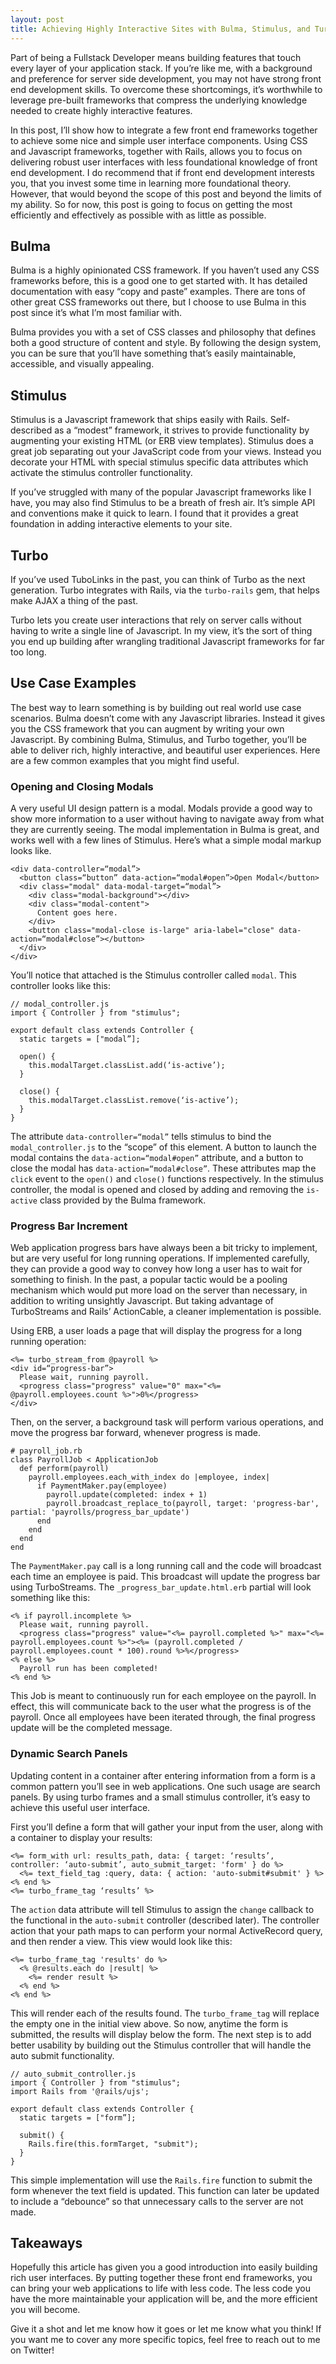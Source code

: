 ```yaml
---
layout: post
title: Achieving Highly Interactive Sites with Bulma, Stimulus, and Turbo
---
```


Part of being a Fullstack Developer means building features that touch every layer of your application stack. If you’re like me, with a background and preference for server side development, you may not have strong front end development skills. To overcome these shortcomings, it’s worthwhile to leverage pre-built frameworks that compress the underlying knowledge needed to create highly interactive features.

In this post, I’ll show how to integrate a few front end frameworks together to achieve some nice and simple user interface components. Using CSS and Javascript frameworks, together with Rails, allows you to focus on delivering robust user interfaces with less foundational knowledge of front end development. I do recommend that if front end development interests you, that you invest some time in learning more foundational theory. However, that would beyond the scope of this post and beyond the limits of my ability. So for now, this post is going to focus on getting the most efficiently and effectively as possible with as little as possible.

## Bulma
Bulma is a highly opinionated CSS framework. If you haven’t used any CSS frameworks before, this is a good one to get started with. It has detailed documentation with easy “copy and paste” examples. There are tons of other great CSS frameworks out there, but I choose to use Bulma in this post since it’s what I’m most familiar with.

Bulma provides you with a set of CSS classes and philosophy that defines both a good structure of content and style. By following the design system, you can be sure that you’ll have something that’s easily maintainable, accessible, and visually appealing. 

## Stimulus
Stimulus is a Javascript framework that ships easily with Rails. Self-described as a “modest” framework, it strives to provide functionality by augmenting your existing HTML (or ERB view templates). Stimulus does a great job separating out your JavaScript code from your views. Instead you decorate your HTML with special stimulus specific data attributes which activate the stimulus controller functionality.

If you’ve struggled with many of the popular Javascript frameworks like I have, you may also find Stimulus to be a breath of fresh air. It’s simple API and conventions make it quick to learn. I found that it provides a great foundation in adding interactive elements to your site.

## Turbo
If you’ve used TuboLinks in the past, you can think of Turbo as the next generation. Turbo integrates with Rails, via the `turbo-rails`  gem, that helps make AJAX a thing of the past.

Turbo lets you create user interactions that rely on server calls without having to write a single line of Javascript. In my view, it’s the sort of thing you end up building after wrangling traditional Javascript frameworks for far too long.

## Use Case Examples
The best way to learn something is by building out real world use case scenarios. Bulma doesn’t come with any Javascript libraries. Instead it gives you the CSS framework that you can augment by writing  your own Javascript. By combining Bulma, Stimulus, and Turbo together, you’ll be able to deliver rich, highly interactive, and beautiful user experiences. Here are a few common examples that you might find useful.

### Opening and Closing Modals
A very useful UI design pattern is a modal. Modals provide a good way to show more information to a user without having to navigate away from what they are currently seeing. The modal implementation in Bulma is great, and works well with a few lines of Stimulus. Here’s what a simple modal markup looks like.

```
<div data-controller=“modal”>
  <button class=“button” data-action=“modal#open”>Open Modal</button>
  <div class="modal" data-modal-target=“modal”>
    <div class="modal-background"></div>
    <div class="modal-content">
      Content goes here.
    </div>
    <button class="modal-close is-large" aria-label="close" data-action=“modal#close”></button>
  </div>
</div>
```

You’ll notice that attached is the Stimulus controller called `modal`. This controller looks like this:

```
// modal_controller.js
import { Controller } from "stimulus";

export default class extends Controller {
  static targets = ["modal”];

  open() {
    this.modalTarget.classList.add(‘is-active’);
  }

  close() {
    this.modalTarget.classList.remove(‘is-active’);
  }
}
```

The attribute `data-controller=“modal”` tells stimulus to bind the `modal_controller.js` to the “scope” of this element. A button to launch the modal contains the `data-action=“modal#open”` attribute, and a button to close the modal has `data-action=“modal#close”`. These attributes map the `click` event to the `open()` and `close()` functions respectively. In the stimulus controller, the modal is opened and closed by adding and removing the `is-active` class provided by the Bulma framework.

### Progress Bar Increment
Web application progress bars have always been a bit tricky to implement, but are very useful for long running operations. If implemented carefully, they can provide a good way to convey how long a user has to wait for something to finish. In the past, a popular tactic would be a pooling mechanism which would put more load on the server than necessary, in addition to writing unsightly Javascript. But taking advantage of TurboStreams and Rails’ ActionCable, a cleaner implementation is possible.

Using ERB, a user loads a page that will display the progress for a long running operation:

```
<%= turbo_stream_from @payroll %>
<div id=“progress-bar”>
  Please wait, running payroll.
  <progress class="progress" value="0" max="<%= @payroll.employees.count %>">0%</progress>
</div>
```

Then, on the server, a background task will perform various operations, and move the progress bar forward, whenever progress is made.

```
# payroll_job.rb
class PayrollJob < ApplicationJob
  def perform(payroll)
    payroll.employees.each_with_index do |employee, index|
      if PaymentMaker.pay(employee)
        payroll.update(completed: index + 1)
        payroll.broadcast_replace_to(payroll, target: 'progress-bar', partial: 'payrolls/progress_bar_update')
      end
    end
  end
end
```

The `PaymentMaker.pay` call is a long running call and the code will broadcast each time an employee is paid. This broadcast will update the progress bar using TurboStreams. The `_progress_bar_update.html.erb` partial will look something like this:

```
<% if payroll.incomplete %>
  Please wait, running payroll.
  <progress class="progress" value="<%= payroll.completed %>" max="<%= payroll.employees.count %>"><%= (payroll.completed / payroll.employees.count * 100).round %>%</progress>
<% else %>
  Payroll run has been completed!
<% end %>
```

This Job is meant to continuously run for each employee on the payroll. In effect, this will communicate back to the user what the progress is of the payroll. Once all employees have been iterated through, the final progress update will be the completed message.

### Dynamic Search Panels
Updating content in a container after entering information from a form is a common pattern you’ll see in web applications. One such usage are search panels. By using turbo frames and a small stimulus controller, it’s easy to achieve this useful user interface.

First you’ll define a form that will gather your input from the user, along with a container to display your results:

```
<%= form_with url: results_path, data: { target: ‘results’, controller: ‘auto-submit’, auto_submit_target: 'form' } do %>
  <%= text_field_tag :query, data: { action: 'auto-submit#submit' } %>
<% end %>
<%= turbo_frame_tag ‘results’ %>
```

The `action` data attribute will tell Stimulus to assign the `change` callback to the functional in the `auto-submit` controller (described later). The controller action that your path maps to can perform your normal ActiveRecord query, and then render a view. This view would look like this:

```
<%= turbo_frame_tag 'results' do %>
  <% @results.each do |result| %>
    <%= render result %>
  <% end %>
<% end %>
```

This will render each of the results found. The `turbo_frame_tag` will replace the empty one in the initial view above. So now, anytime the form is submitted, the results will display below the form. The next step is to add better usability by building out the Stimulus controller that will handle the auto submit functionality.

```
// auto_submit_controller.js
import { Controller } from "stimulus";
import Rails from '@rails/ujs';

export default class extends Controller {
  static targets = ["form”];

  submit() {
    Rails.fire(this.formTarget, "submit");
  }
}
```

This simple implementation will use the `Rails.fire` function to submit the form whenever the text field is updated. This function can later be updated to include a “debounce” so that unnecessary calls to the server are not made.

## Takeaways
Hopefully this article has given you a good introduction into easily building rich user interfaces. By putting together these front end frameworks, you can bring your web applications to life with less code. The less code you have the more maintainable your application will be, and the more efficient you will become.

Give it a shot and let me know how it goes or let me know what you think! If you want me to cover any more specific topics, feel free to reach out to me on Twitter!
